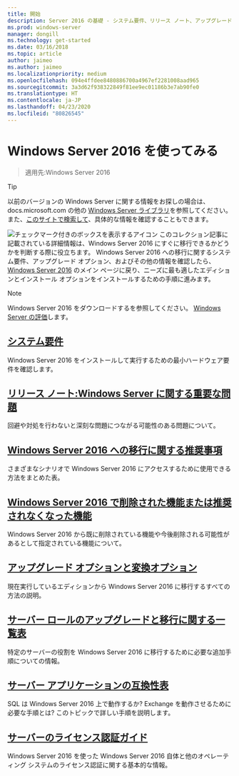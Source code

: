 ```yaml
---
title: 開始
description: Server 2016 の基礎 - システム要件、リリース ノート、アップグレード オプション
ms.prod: windows-server
manager: dongill
ms.technology: get-started
ms.date: 03/16/2018
ms.topic: article
author: jaimeo
ms.author: jaimeo
ms.localizationpriority: medium
ms.openlocfilehash: 094e4ffdee8480886700a4967ef2281008aad965
ms.sourcegitcommit: 3a3d62f938322849f81ee9ec01186b3e7ab90fe0
ms.translationtype: HT
ms.contentlocale: ja-JP
ms.lasthandoff: 04/23/2020
ms.locfileid: "80826545"
---
```

# <a name="get-started-with-windows-server-2016"></a>Windows Server 2016 を使ってみる

>適用先:Windows Server 2016

> [!TIP]
> 以前のバージョンの Windows Server に関する情報をお探しの場合は、 docs.microsoft.com の他の [Windows Server ライブラリ](/previous-versions/windows/)を参照してください。 また、[このサイトで検索して](https://docs.microsoft.com/search/index?search=Windows+Server&dataSource=previousVersions)、具体的な情報を確認することもできます。

![チェックマーク付きのボックスを表示するアイコン](../media/landing-icons/getstarted.png) このコレクション記事に記載されている詳細情報は、Windows Server 2016 にすぐに移行できるかどうかを判断する際に役立ちます。 Windows Server 2016 への移行に関するシステム要件、アップグレード オプション、およびその他の情報を確認したら、[Windows Server 2016](Windows-Server-2016.md) のメイン ページに戻り、ニーズに最も適したエディションとインストール オプションをインストールするための手順に進みます。 

> [!Note]
> Windows Server 2016 をダウンロードするを参照してください。 [Windows Server の評価](https://www.microsoft.com/evalcenter/evaluate-windows-server-2016)します。


## <a name="system-requirements"></a>[システム要件](system-requirements.md)
Windows Server 2016 をインストールして実行するための最小ハードウェア要件を確認します。

## <a name="release-notes-important-issues-in-windows-server"></a>[リリース ノート:Windows Server に関する重要な問題](Windows-Server-2016-GA-Release-Notes.md)
回避や対処を行わないと深刻な問題につながる可能性のある問題について。

## <a name="recommendations-for-moving-to-windows-server-2016"></a>[Windows Server 2016 への移行に関する推奨事項](Recommendations-moving-to-Server2016.md)
さまざまなシナリオで Windows Server 2016 にアクセスするために使用できる方法をまとめた表。

## <a name="features-removed-or-deprecated-in--windows-server-2016"></a>[Windows Server 2016 で削除された機能または推奨されなくなった機能](deprecated-features.md)
Windows Server 2016 から既に削除されている機能や今後削除される可能性があるとして指定されている機能について。

## <a name="upgrade-and-conversion-options"></a>[アップグレード オプションと変換オプション](Supported-Upgrade-Paths.md)
現在実行しているエディションから Windows Server 2016 に移行するすべての方法の説明。

## <a name="server-role-upgrade-and-migration-matrix"></a>[サーバー ロールのアップグレードと移行に関する一覧表](Server-Role-Upgradeability-Table.md)
特定のサーバーの役割を Windows Server 2016 に移行するために必要な追加手順についての情報。

## <a name="server-application-compatibility-table"></a>[サーバー アプリケーションの互換性表](Server-Application-Compatibility.md)
SQL は Windows Server 2016 上で動作するか? Exchange を動作させるために必要な手順とは? このトピックで詳しい手順を説明します。

## <a name="server-activation-guide"></a>[サーバーのライセンス認証ガイド](Server-2016-activation.md)
Windows Server 2016 を使った Windows Server 2016 自体と他のオペレーティング システムのライセンス認証に関する基本的な情報。


